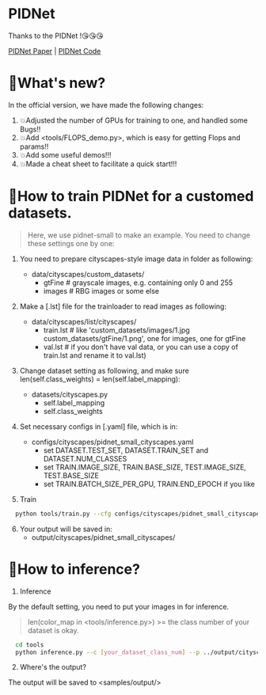 # PIDNet
Thanks to the PIDNet !:kissing_heart::kissing_heart::kissing_heart:

[PIDNet Paper](https://arxiv.org/pdf/2206.02066v2.pdf) | 
[PIDNet Code](https://github.com/XuJiacong/PIDNet)


# :yellow_heart:What's new?
In the official version, we have made the following changes:
1. :boom:Adjusted the number of GPUs for training to one, and handled some Bugs!!
2. :boom:Add <tools/FLOPS_demo.py>, which is easy for getting Flops and params!!
3. :boom:Add some useful demos!!!
4. :boom:Made a cheat sheet to facilitate a quick start!!!


# :blue_heart:How to train PIDNet for a customed datasets.

> Here, we use pidnet-small to make an example. You need to change these settings one by one:

1. You need to prepare cityscapes-style image data in <data> folder as following:
    - data/cityscapes/custom_datasets/
        - gtFine    # grayscale images, e.g. containing only 0 and 255
        - images    # RBG images or some else
2. Make a [.lst] file for the trainloader to read images as following:
    - data/cityscapes/list/cityscapes/
        - train.lst   # like 'custom_datasets/images/1.jpg custom_datasets/gtFine/1.png', one for images, one for gtFine
        - val.lst     # if you don't have val data, or you can use a copy of train.lst and rename it to val.lst)

3. Change dataset setting as following, and make sure len(self.class_weights) = len(self.label_mapping):
    - datasets/cityscapes.py
        - self.label_mapping
        - self.class_weights

4. Set necessary configs in [.yaml] file, which is in:
    - configs/cityscapes/pidnet_small_cityscapes.yaml
        - set DATASET.TEST_SET, DATASET.TRAIN_SET and DATASET.NUM_CLASSES
        - set TRAIN.IMAGE_SIZE, TRAIN.BASE_SIZE, TEST.IMAGE_SIZE, TEST.BASE_SIZE
        - set TRAIN.BATCH_SIZE_PER_GPU, TRAIN.END_EPOCH if you like

5. Train
  ````bash
    python tools/train.py --cfg configs/cityscapes/pidnet_small_cityscapes.yaml
  ````
  
6. Your output will be saved in:
    - output/cityscapes/pidnet_small_cityscapes/

# :green_heart:How to inference?
1. Inference

By the default setting, you need to put your images in <samples> for inference.

> len(color_map in <tools/inference.py>) >= the class number of your dataset is okay.

  ````bash
    cd tools
    python inference.py --c [your_dataset_class_num] --p ../output/cityscapes/pidnet_small_cityscapes/checkpoint.pth.tar
  ````
  
2. Where's the output?

The output will be saved to <samples/output/>
